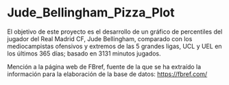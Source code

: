 # Jude_Bellingham_Pizza_Plot
El objetivo de este proyecto es el desarrollo de un gráfico de percentiles del jugador del Real Madrid CF, Jude Bellingham, comparado con los mediocampistas ofensivos y extremos de las 5 grandes ligas, UCL y UEL en los últimos 365 días; basado en 3131 minutos jugados.

Mención a la página web de FBref, fuente de la que se ha extraído la información para la elaboración de la base de datos: https://fbref.com/
